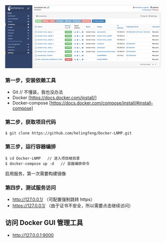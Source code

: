 ![demo-portainer.jpg](demo-portainer.jpg)

### 第一步，安装依赖工具

- Git  // 不懂装，我也没办法
- Docker [https://docs.docker.com/install/]
- Docker-compose [https://docs.docker.com/compose/install/#install-compose]

### 第二步，获取项目代码

```
$ git clone https://github.com/helingfeng/Docker-LNMP.git
```
    
### 第三步，运行容器编排

```
$ cd Docker-LNMP   // 进入项目根目录
$ docker-compose up -d   // 容器编排命令
```

启用服务，第一次需要构建镜像


### 第四步，测试服务访问

- http://127.0.0.1/ （可配置强制跳转 https）
- https://127.0.0.1/  （由于证书不安全，所以需要点击继续访问）


## 访问 Docker GUI 管理工具

- http://127.0.0.1:9000
